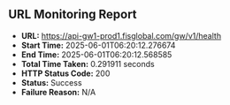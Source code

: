 ## URL Monitoring Report

- **URL:** https://api-gw1-prod1.fisglobal.com/gw/v1/health
- **Start Time:** 2025-06-01T06:20:12.276674
- **End Time:** 2025-06-01T06:20:12.568585
- **Total Time Taken:** 0.291911 seconds
- **HTTP Status Code:** 200
- **Status:** Success
- **Failure Reason:** N/A
